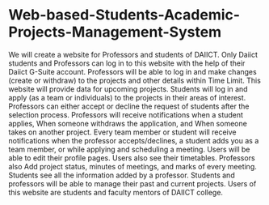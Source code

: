 # Web-based-Students-Academic-Projects-Management-System
We will create a website for Professors and students of DAIICT. Only Daiict students and Professors can log in to this website with the help of their Daiict G-Suite account. Professors will be able to log in and make changes (create or withdraw) to the projects and other details within Time Limit. This website will provide data for upcoming projects. Students will log in and apply (as a team or individuals) to the projects in their areas of interest. Professors can either accept or decline the request of students after the selection process. Professors will receive notifications when a student applies, When someone withdraws the application, and When someone takes on another project. Every team member or student will receive notifications when the professor accepts/declines, a student adds you as a team member, or while applying and scheduling a meeting. Users will be able to edit their profile pages. Users also see their timetables. Professors also Add project status, minutes of meetings, and marks of every meeting. Students see all the information added by a professor.  Students and professors will be able to manage their past and current projects. Users of this website are students and faculty mentors of DAIICT college.
